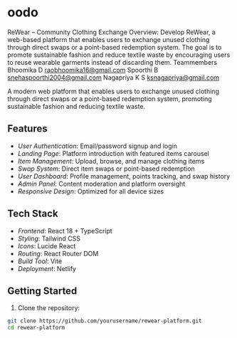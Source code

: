 # oodo

ReWear – Community Clothing Exchange 
Overview: 
Develop ReWear, a web-based platform that enables users to exchange unused clothing 
through direct swaps or a point-based redemption system. The goal is to promote sustainable 
fashion and reduce textile waste by encouraging users to reuse wearable garments instead of 
discarding them. 
Teammembers
Bhoomika D raobhoomika16@gmail.com
Spoorthi B snehaspoorthi2004@gmail.com
Nagapriya K S ksnagapriya@gmail.com

A modern web platform that enables users to exchange unused clothing through direct swaps or a point-based redemption system, promoting sustainable fashion and reducing textile waste.

## Features

- *User Authentication*: Email/password signup and login
- *Landing Page*: Platform introduction with featured items carousel
- *Item Management*: Upload, browse, and manage clothing items
- *Swap System*: Direct item swaps or point-based redemption
- *User Dashboard*: Profile management, points tracking, and swap history
- *Admin Panel*: Content moderation and platform oversight
- *Responsive Design*: Optimized for all device sizes

## Tech Stack

- *Frontend*: React 18 + TypeScript
- *Styling*: Tailwind CSS
- *Icons*: Lucide React
- *Routing*: React Router DOM
- *Build Tool*: Vite
- *Deployment*: Netlify

## Getting Started

1. Clone the repository:
```bash
git clone https://github.com/yourusername/rewear-platform.git
cd rewear-platform

